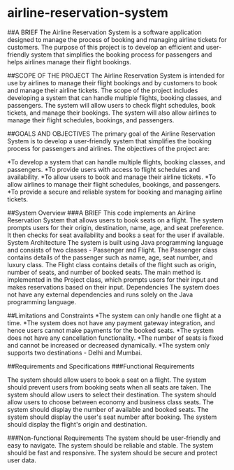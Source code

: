 # airline-reservation-system

##A BRIEF
The Airline Reservation System is a software application designed to manage the process of booking and managing airline tickets for customers. The purpose of this project is to develop an efficient and user-friendly system that simplifies the booking process for passengers and helps airlines manage their flight bookings.


##SCOPE OF THE PROJECT
The Airline Reservation System is intended for use by airlines to manage their flight bookings and by customers to book and manage their airline tickets. The scope of the project includes developing a system that can handle multiple flights, booking classes, and passengers. The system will allow users to check flight schedules, book tickets, and manage their bookings. The system will also allow airlines to manage their flight schedules, bookings, and passengers.

##GOALS AND OBJECTIVES
The primary goal of the Airline Reservation System is to develop a user-friendly system that simplifies the booking process for passengers and airlines. The objectives of the project are:


*To develop a system that can handle multiple flights, booking classes, and passengers.
*To provide users with access to flight schedules and availability.
*To allow users to book and manage their airline tickets.
*To allow airlines to manage their flight schedules, bookings, and passengers.
*To provide a secure and reliable system for booking and managing airline tickets.

##System Overview
###A BRIEF
This code implements an Airline Reservation System that allows users to book seats on a flight. The system prompts users for their origin, destination, name, age, and seat preference. It then checks for seat availability and books a seat for the user if available.
System Architecture
The system is built using Java programming language and consists of two classes - Passenger and Flight. The Passenger class contains details of the passenger such as name, age, seat number, and luxury class. The Flight class contains details of the flight such as origin, number of seats, and number of booked seats. The main method is implemented in the Project class, which prompts users for their input and makes reservations based on their input.
Dependencies
The system does not have any external dependencies and runs solely on the Java programming language.

##Limitations and Constraints
*The system can only handle one flight at a time.
*The system does not have any payment gateway integration, and hence users cannot make payments for the booked seats.
*The system does not have any cancellation functionality.
*The number of seats is fixed and cannot be increased or decreased dynamically.
*The system only supports two destinations - Delhi and Mumbai.


##Requirements and Specifications
###Functional Requirements

The system should allow users to book a seat on a flight.
The system should prevent users from booking seats when all seats are taken.
The system should allow users to select their destination.
The system should allow users to choose between economy and business class seats.
The system should display the number of available and booked seats.
The system should display the user's seat number after booking.
The system should display the flight's origin and destination.

###Non-functional Requirements
The system should be user-friendly and easy to navigate.
The system should be reliable and stable.
The system should be fast and responsive.
The system should be secure and protect user data.

